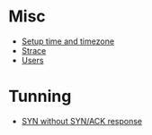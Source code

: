 <!-- TITLE: Linux -->

# Misc
* [Setup time and timezone](/linux/timezone)
* [Strace](/linux/strace)
* [Users](/linux/users)

# Tunning
* [SYN without SYN/ACK response](/tcpip/synwithoutsynack)
